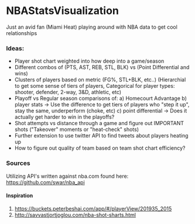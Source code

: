# NBAStatsVisualization
Just an avid fan (Miami Heat) playing around with NBA data to get cool relationships

### Ideas:

* Player shot chart weighted into how deep into a game/season
* Different combos of (PTS, AST, REB, STL, BLK) vs (Point Differential and wins)
* Clusters of players based on metric (FG%, STL+BLK, etc..)  (Hierarchial to get some sense of tiers of players, Categorical for player types: shooter, defender, 2-way, 3&D, athletic, etc)
* Playoff vs Regular season comparisons of:
    a) Homecourt Advantage
    b) player stats -> Use the difference to get tiers of players who "step it up", stay the same, underperform (choke, etc)
    c) point differential -> Does it actually get harder to win in the playoffs?
* Shot attempts vs distance through a game and figure out IMPORTANT shots ("Takeover" moments or "heat-check" shots)
* Further extension to use twitter API to find tweets about players heating up
* How to figure out quality of team based on team shot chart efficiency?

### Sources
Utilizing API's written against nba.com found here: https://github.com/swar/nba_api
#### Inspiration 
1) https://buckets.peterbeshai.com/app/#/playerView/201935_2015
2) http://savvastjortjoglou.com/nba-shot-sharts.html

